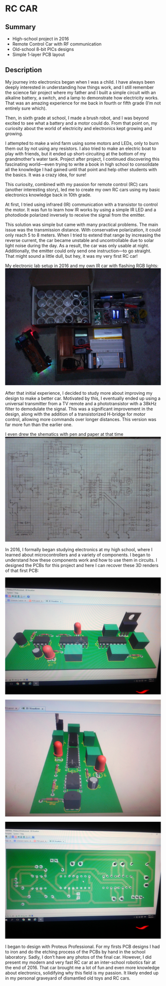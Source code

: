 # RC CAR

## Summary
- High-school project in 2016 
- Remote Control Car with RF communication
- Old-school 8-bit PICs designs
- Simple 1-layer PCB layout

## Description
My journey into electronics began when I was a child. I have always been deeply interested in understanding how things work, and I still remember the science fair project where my father and I built a simple circuit with an alkaline battery, a switch, and a lamp to demonstrate how electricity works. That was an amazing experience for me back in fourth or fifth grade (I’m not entirely sure which).

Then, in sixth grade at school, I made a brush robot, and I was beyond excited to see what a battery and a motor could do. From that point on, my curiosity about the world of electricity and electronics kept growing and growing.

I attempted to make a wind farm using some motors and LEDs, only to burn them out by not using any resistors. I also tried to make an electric boat to play with friends, but it ended up short-circuiting at the bottom of my grandmother's water tank. Project after project, I continued discovering this fascinating world—even trying to write a book in high school to consolidate all the knowledge I had gained until that point and help other students with the basics. It was a crazy idea, for sure!

This curiosity, combined with my passion for remote control (RC) cars (another interesting story), led me to create my own RC cars using my basic electronics knowledge back in 10th grade.

At first, I tried using infrared (IR) communication with a transistor to control the motor. It was fun to learn how IR works by using a simple IR LED and a photodiode polarized inversely to receive the signal from the emitter.

This solution was simple but came with many practical problems. The main issue was the transmission distance. With conservative polarization, it could only reach 5 to 8 meters. When I tried to extend that range by increasing the reverse current, the car became unstable and uncontrollable due to solar light noise during the day. As a result, the car was only usable at night. Additionally, the emitter could only send one instruction—to go straight. That might sound a little dull, but hey, it was my very first RC car!

My electronic lab setup in 2016 and my own IR car with flashing RGB lights:
![alt text](setup-with-IR-car.jpg "My electronic lab setup in 2016 with a RGB flashing IR car")

After that initial experience, I decided to study more about improving my design to make a better car. Motivated by this, I eventually ended up using a universal transmitter from a TV remote and a phototransistor with a 38kHz filter to demodulate the signal. This was a significant improvement in the design, along with the addition of a transistorized H-bridge for motor control, allowing more commands over longer distances. This version was far more fun than the earlier one.

I even drew the shematics with pen and paper at that time
![alt text](paper-schematic.jpg "Schematic drawing in paper")

In 2016, I formally began studying electronics at my high school, where I learned about microcontrollers and a variety of components. I began to understand how these components work and how to use them in circuits. I designed the PCBs for this project and here I can recover these 3D renders of that first PCB:

![alt text](pcb1.jpg "PCB1")

![alt text](pcb2.jpg "PCB2")

![alt text](pcb3.jpg "PCB3")

I began to design with Proteus Professional. For my firsts PCB designs I had to iron and do the etching process of the PCBs by hand in the school laboratory. Sadly, I don’t have any photos of the final car. However, I did present my modern and very fast RC car at an inter-school robotics fair at the end of 2016. That car brought me a lot of fun and even more knowledge about electronics, solidifying why this field is my passion. It likely ended up in my personal graveyard of dismantled old toys and RC cars.